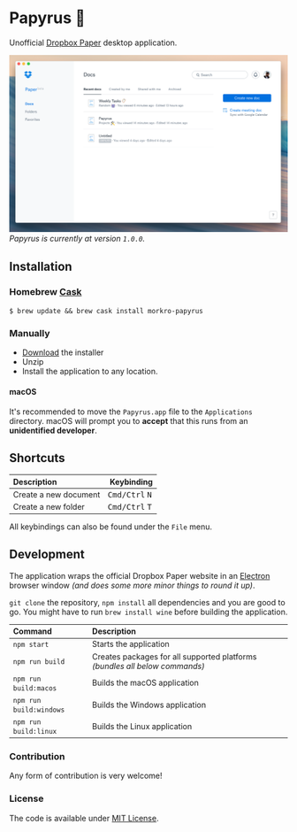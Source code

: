 # Papyrus 📑
Unofficial [Dropbox Paper](https://paper.dropbox.com) desktop application.

![](media/papyrus-preview.png)
*Papyrus is currently at version `1.0.0`.*

## Installation
### Homebrew [Cask](http://caskroom.io/)
```
$ brew update && brew cask install morkro-papyrus
```

### Manually
- [Download](https://github.com/morkro/papyrus/releases/latest) the installer
- Unzip
- Install the application to any location.

#### macOS
It's recommended to move the `Papyrus.app` file to the `Applications` directory. macOS will prompt you to **accept** that this runs from an **unidentified developer**.

## Shortcuts

| Description | Keybinding |
| :--- | :--- |
| Create a new document | <kbd>Cmd/Ctrl</kbd> <kbd>N</kbd> |
| Create a new folder | <kbd>Cmd/Ctrl</kbd> <kbd>T</kbd> |

All keybindings can also be found under the `File` menu.

## Development

The application wraps the official Dropbox Paper website in an [Electron](https://github.com/electron/electron/) browser window _(and does some more minor things to round it up)_.

`git clone` the repository, `npm install` all dependencies and you are good to go. You might have to run `brew install wine` before building the application.

| Command | Description |
| :------ | :---------- |
| `npm start` | Starts the application |
| `npm run build` | Creates packages for all supported platforms _(bundles all below commands)_ |
| `npm run build:macos` | Builds the macOS application |
| `npm run build:windows` | Builds the Windows application |
| `npm run build:linux` | Builds the Linux application |

### Contribution

Any form of contribution is very welcome!

### License

The code is available under [MIT License](LICENSE).
